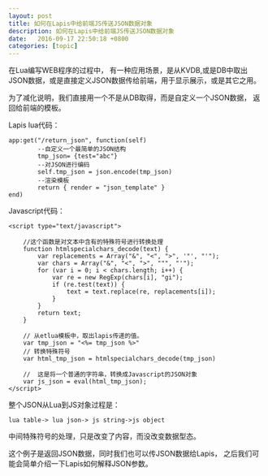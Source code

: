 ```yaml
---
layout: post
title: 如何在Lapis中给前端JS传送JSON数据对象
description: 如何在Lapis中给前端JS传送JSON数据对象
date:   2016-09-17 22:50:18 +0800 
categories: [topic]
---
```

在Lua编写WEB程序的过程中， 有一种应用场景，是从KVDB,或是DB中取出JSON数据，或是直接定义JSON数据传给前端，用于显示展示，或是其它之用。


为了减化说明，我们直接用一个不是从DB取得，而是自定义一个JSON数据， 返回给前端的模板。

Lapis lua代码：
```
app:get("/return_json", function(self)
        --自定义一个最简单的JSON结构
        tmp_json= {test="abc"}
        --对JSON进行编码
        self.tmp_json = json.encode(tmp_json)
        --渲染模板
        return { render = "json_template" }
end)
```


Javascript代码：
```
<script type="text/javascript">

    //这个函数是对文本中含有的特殊符号进行转换处理
    function htmlspecialchars_decode(text) {
        var replacements = Array("&", "<", ">", '"', "'");
        var chars = Array("&", "<", ">", """, "'");
        for (var i = 0; i < chars.length; i++) {
            var re = new RegExp(chars[i], "gi");
            if (re.test(text)) {
                text = text.replace(re, replacements[i]);
            }
        }
        return text;
    }

    // 从etlua模板中，取出lapis传递的值。
    var tmp_json = "<%= tmp_json %>"
    // 转换特殊符号
    var html_tmp_json = htmlspecialchars_decode(tmp_json)

    //  这是将一个普通的字符串，转换成Javascript的JSON对象
    var js_json = eval(html_tmp_json);
</script>
```


整个JSON从Lua到JS对象过程是：

```
lua table-> lua json-> js string->js object
```
中间特殊符号的处理，只是改变了内容，而没改变数据型态。

这个例子是返回JSON数据，同时我们也可以传JSON数据给Lapis， 之后我们可能会简单介绍一下Lapis如何解释JSON参数。